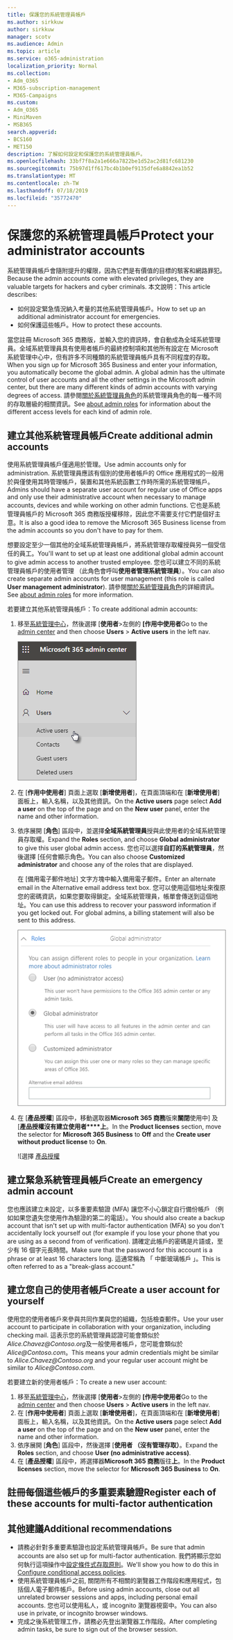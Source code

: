 ```yaml
---
title: 保護您的系統管理員帳戶
ms.author: sirkkuw
author: sirkkuw
manager: scotv
ms.audience: Admin
ms.topic: article
ms.service: o365-administration
localization_priority: Normal
ms.collection:
- Adm_O365
- M365-subscription-management
- M365-Campaigns
ms.custom:
- Adm_O365
- MiniMaven
- MSB365
search.appverid:
- BCS160
- MET150
description: 了解如何設定和保護您的系統管理員帳戶。
ms.openlocfilehash: 33bf7f8a2a1e666a7822be1d52ac2d81fc681230
ms.sourcegitcommit: 75b97d1ff617bc4b1b0ef9135dfe6a8842ea1b52
ms.translationtype: MT
ms.contentlocale: zh-TW
ms.lasthandoff: 07/18/2019
ms.locfileid: "35772470"
---
```

# <a name="protect-your-administrator-accounts"></a><span data-ttu-id="ffaad-103">保護您的系統管理員帳戶</span><span class="sxs-lookup"><span data-stu-id="ffaad-103">Protect your administrator accounts</span></span>

<span data-ttu-id="ffaad-104">系統管理員帳戶會隨附提升的權限，因為它們是有價值的目標的駭客和網路罪犯。</span><span class="sxs-lookup"><span data-stu-id="ffaad-104">Because the admin accounts come with elevated privileges, they are valuable targets for hackers and cyber criminals.</span></span> <span data-ttu-id="ffaad-105">本文說明：</span><span class="sxs-lookup"><span data-stu-id="ffaad-105">This article describes:</span></span>

- <span data-ttu-id="ffaad-106">如何設定緊急情況納入考量的其他系統管理員帳戶。</span><span class="sxs-lookup"><span data-stu-id="ffaad-106">How to set up an additional administrator account for emergencies.</span></span>
- <span data-ttu-id="ffaad-107">如何保護這些帳戶。</span><span class="sxs-lookup"><span data-stu-id="ffaad-107">How to protect these accounts.</span></span>
 
<span data-ttu-id="ffaad-108">當您註冊 Microsoft 365 商務版，並輸入您的資訊時，會自動成為全域系統管理員。全域系統管理員具有使用者帳戶的最終控制項和其他所有設定在 Microsoft 系統管理中心中，但有許多不同種類的系統管理員帳戶具有不同程度的存取。</span><span class="sxs-lookup"><span data-stu-id="ffaad-108">When you sign up for Microsoft 365 Business and enter your information, you automatically become the global admin. A global admin has the ultimate control of user accounts and all the other settings in the Microsoft admin center, but there are many different kinds of admin accounts with varying degrees of access.</span></span> <span data-ttu-id="ffaad-109">請參閱[關於系統管理員角色](https://docs.microsoft.com/office365/admin/add-users/about-admin-roles)的系統管理員角色的每一種不同的存取層級的相關資訊。</span><span class="sxs-lookup"><span data-stu-id="ffaad-109">See [about admin roles](https://docs.microsoft.com/office365/admin/add-users/about-admin-roles) for information about the different access levels for each kind of admin role.</span></span>


## <a name="create-additional-admin-accounts"></a><span data-ttu-id="ffaad-110">建立其他系統管理員帳戶</span><span class="sxs-lookup"><span data-stu-id="ffaad-110">Create additional admin accounts</span></span>

<span data-ttu-id="ffaad-111">使用系統管理員帳戶僅適用於管理。</span><span class="sxs-lookup"><span data-stu-id="ffaad-111">Use admin accounts only for administration.</span></span> <span data-ttu-id="ffaad-112">系統管理員應該有個別的使用者帳戶的 Office 應用程式的一般用於與僅使用其時管理帳戶，裝置和其他系統函數工作時所需的系統管理帳戶。</span><span class="sxs-lookup"><span data-stu-id="ffaad-112">Admins should have a separate user account for regular use of Office apps and only use their administrative account when necessary to manage accounts, devices and while working on other admin functions.</span></span> <span data-ttu-id="ffaad-113">它也是系統管理員帳戶的 Microsoft 365 商務版授權移除，因此您不需要支付它們是個好主意。</span><span class="sxs-lookup"><span data-stu-id="ffaad-113">It is also a good idea to remove the Microsoft 365 Business license from the admin accounts so you don't have to pay for them.</span></span>

<span data-ttu-id="ffaad-114">想要設定至少一個其他的全域系統管理員帳戶，將系統管理存取權授與另一個受信任的員工。</span><span class="sxs-lookup"><span data-stu-id="ffaad-114">You'll want to set up at least one additional global admin account to give admin access to another trusted employee.</span></span> <span data-ttu-id="ffaad-115">您也可以建立不同的系統管理員帳戶的使用者管理 （此角色會呼叫**使用者管理系統管理員**）。</span><span class="sxs-lookup"><span data-stu-id="ffaad-115">You can also create separate admin accounts for user management (this role is called **User management administrator**).</span></span> <span data-ttu-id="ffaad-116">請參閱[關於系統管理員角色](https://docs.microsoft.com/office365/admin/add-users/about-admin-roles)的詳細資訊。</span><span class="sxs-lookup"><span data-stu-id="ffaad-116">See [about admin roles](https://docs.microsoft.com/office365/admin/add-users/about-admin-roles) for more information.</span></span>

<span data-ttu-id="ffaad-117">若要建立其他系統管理員帳戶：</span><span class="sxs-lookup"><span data-stu-id="ffaad-117">To create additional admin accounts:</span></span>

 1. <span data-ttu-id="ffaad-118">移至<a href="https://go.microsoft.com/fwlink/p/?linkid=837890" target="_blank">系統管理中心</a>，然後選擇 [**使用者**\>左側的 **[作用中使用者**</span><span class="sxs-lookup"><span data-stu-id="ffaad-118">Go to the <a href="https://go.microsoft.com/fwlink/p/?linkid=837890" target="_blank">admin center</a> and then choose **Users** \> **Active users** in the left nav.</span></span>

    ![在左側導覽中選擇使用者，然後作用中使用者](media/Activeusers.png)

2. <span data-ttu-id="ffaad-120">在 [**作用中使用者**] 頁面上選取 [**新增使用者**]，在頁面頂端和在 [**新增使用者**] 面板上，輸入名稱，以及其他資訊。</span><span class="sxs-lookup"><span data-stu-id="ffaad-120">On the **Active users** page select **Add a user** on the top of the page and on the **New user** panel,  enter the name and other information.</span></span>
3. <span data-ttu-id="ffaad-121">依序展開 [**角色**] 區段中，並選擇**全域系統管理員**授與此使用者的全域系統管理員存取權。</span><span class="sxs-lookup"><span data-stu-id="ffaad-121">Expand the **Roles** section, and choose **Global administrator** to give this user global admin access.</span></span> <span data-ttu-id="ffaad-122">您也可以選擇**自訂的系統管理員**，然後選擇 [任何會顯示角色。</span><span class="sxs-lookup"><span data-stu-id="ffaad-122">You can also choose **Customized administrator** and choose any of the roles that are displayed.</span></span>

    <span data-ttu-id="ffaad-123">在 [備用電子郵件地址] 文字方塊中輸入備用電子郵件。</span><span class="sxs-lookup"><span data-stu-id="ffaad-123">Enter an alternate email in the Alternative email address text box.</span></span> <span data-ttu-id="ffaad-124">您可以使用這個地址來復原您的密碼資訊，如果您要取得鎖定。全域系統管理員，帳單會傳送到這個地址。</span><span class="sxs-lookup"><span data-stu-id="ffaad-124">You can use this address to recover your password information if you get locked out. For global admins, a billing statement will also be sent to this address.</span></span>

    ![選擇系統管理員角色](media/adminroles.png)
    
4. <span data-ttu-id="ffaad-126">在 [**產品授權**] 區段中，移動選取器**Microsoft 365 商務**版來**關閉**使用中] 及 [**產品授權沒有建立使用者\*\*\*\*上**。</span><span class="sxs-lookup"><span data-stu-id="ffaad-126">In the **Product licenses** section, move the selector for **Microsoft 365 Business** to **Off** and the **Create user without product license** to **On**.</span></span>

    ![選擇 [產品授權](media/productlicense.png)

## <a name="create-an-emergency-admin-account"></a><span data-ttu-id="ffaad-128">建立緊急系統管理員帳戶</span><span class="sxs-lookup"><span data-stu-id="ffaad-128">Create an emergency admin account</span></span>

<span data-ttu-id="ffaad-129">您也應該建立未設定，以多重要素驗證 (MFA) 讓您不小心鎖定自行備份帳戶 （例如如果您遺失您使用作為驗證的第二的電話）。</span><span class="sxs-lookup"><span data-stu-id="ffaad-129">You should also create a backup account that isn't set up with multi-factor authentication (MFA) so you don't accidentally lock yourself out (for example if you lose your phone that you are using as a second from of verification).</span></span> <span data-ttu-id="ffaad-130">請確定此帳戶的密碼是片語或，至少有 16 個字元長時間。</span><span class="sxs-lookup"><span data-stu-id="ffaad-130">Make sure that the password for this account is a phrase or at least 16 characters long.</span></span> <span data-ttu-id="ffaad-131">這通常稱為 「 中斷玻璃帳戶 」。</span><span class="sxs-lookup"><span data-stu-id="ffaad-131">This is often referred to as a "break-glass account."</span></span>

## <a name="create-a-user-account-for-yourself"></a><span data-ttu-id="ffaad-132">建立您自己的使用者帳戶</span><span class="sxs-lookup"><span data-stu-id="ffaad-132">Create a user account for yourself</span></span>

<span data-ttu-id="ffaad-133">使用您的使用者帳戶來參與共同作業與您的組織，包括檢查郵件。</span><span class="sxs-lookup"><span data-stu-id="ffaad-133">Use your user account to participate in collaboration with your organization, including checking mail.</span></span> <span data-ttu-id="ffaad-134">這表示您的系統管理員認證可能會類似於*Alice.Chavez<span></span>@Contoso.org*及一般使用者帳戶，您可能會類似於*Alice<span></span>@Contoso.com*。</span><span class="sxs-lookup"><span data-stu-id="ffaad-134">This means your admin credentials might be similar to  *Alice.Chavez<span></span>@Contoso.org* and your regular user account might be similar to *Alice<span></span>@Contoso.com*.</span></span>

<span data-ttu-id="ffaad-135">若要建立新的使用者帳戶：</span><span class="sxs-lookup"><span data-stu-id="ffaad-135">To create a new user account:</span></span>
1. <span data-ttu-id="ffaad-136">移至<a href="https://go.microsoft.com/fwlink/p/?linkid=837890" target="_blank">系統管理中心</a>，然後選擇 [**使用者**\>左側的 **[作用中使用者**</span><span class="sxs-lookup"><span data-stu-id="ffaad-136">Go to the <a href="https://go.microsoft.com/fwlink/p/?linkid=837890" target="_blank">admin center</a> and then choose **Users** \> **Active users** in the left nav.</span></span>
2. <span data-ttu-id="ffaad-137">在 [**作用中使用者**] 頁面上選取 [**新增使用者**]，在頁面頂端和在 [**新增使用者**] 面板上，輸入名稱，以及其他資訊。</span><span class="sxs-lookup"><span data-stu-id="ffaad-137">On the **Active users** page select **Add a user** on the top of the page and on the **New user** panel,  enter the name and other information.</span></span>
3. <span data-ttu-id="ffaad-138">依序展開 [**角色**] 區段中，然後選擇 [**使用者 （沒有管理存取）**。</span><span class="sxs-lookup"><span data-stu-id="ffaad-138">Expand the **Roles** section, and choose **User (no administrative access)**.</span></span>
1. <span data-ttu-id="ffaad-139">在 [**產品授權**] 區段中，將選擇器**Microsoft 365 商務**版往**上**。</span><span class="sxs-lookup"><span data-stu-id="ffaad-139">In the **Product licenses** section, move the selector for **Microsoft 365 Business** to **On**.</span></span> 

## <a name="register-each-of-these-accounts-for-multi-factor-authentication"></a><span data-ttu-id="ffaad-140">註冊每個這些帳戶的多重要素驗證</span><span class="sxs-lookup"><span data-stu-id="ffaad-140">Register each of these accounts for multi-factor authentication</span></span>


## <a name="additional-recommendations"></a><span data-ttu-id="ffaad-141">其他建議</span><span class="sxs-lookup"><span data-stu-id="ffaad-141">Additional recommendations</span></span>

- <span data-ttu-id="ffaad-142">請務必針對多重要素驗證也設定系統管理員帳戶。</span><span class="sxs-lookup"><span data-stu-id="ffaad-142">Be sure that admin accounts are also set up for multi-factor authentication.</span></span> <span data-ttu-id="ffaad-143">我們將顯示您如何執行這項操作中[設定條件式存取原則](m365-campaigns-conditional-access.md)。</span><span class="sxs-lookup"><span data-stu-id="ffaad-143">We'll show you how to do this in [Configure conditional access policies](m365-campaigns-conditional-access.md).</span></span>
- <span data-ttu-id="ffaad-144">使用系統管理員帳戶之前, 關閉所有不相關的瀏覽器工作階段和應用程式，包括個人電子郵件帳戶。</span><span class="sxs-lookup"><span data-stu-id="ffaad-144">Before using admin accounts, close out all unrelated browser sessions and apps, including personal email accounts.</span></span> <span data-ttu-id="ffaad-145">您也可以使用私人，或 incognito 瀏覽器視窗中。</span><span class="sxs-lookup"><span data-stu-id="ffaad-145">You can also use in private, or incognito browser windows.</span></span>
- <span data-ttu-id="ffaad-146">完成之後系統管理工作，請務必先登出瀏覽器工作階段。</span><span class="sxs-lookup"><span data-stu-id="ffaad-146">After completing admin tasks, be sure to sign out of the browser session.</span></span>